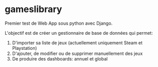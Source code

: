 # gameslibrary

Premier test de Web App sous python avec Django.

L'objectif est de créer un gestionnaire de base de données qui permet:

1. D'importer sa liste de jeux (actuellement uniquement Steam et Playstation)
2. D'ajouter, de modifier ou de supprimer manuellement des jeux
3. De produire des dashboards: annuel et global
